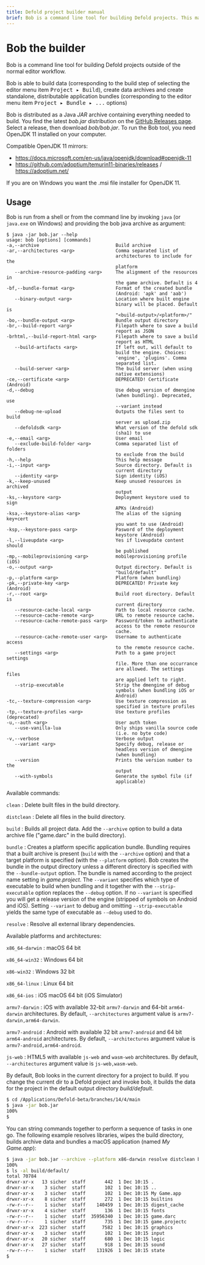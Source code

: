 ```yaml
---
title: Defold project builder manual
brief: Bob is a command line tool for building Defold projects. This manual explains how to use the tool.
---
```


# Bob the builder

Bob is a command line tool for building Defold projects outside of the normal editor workflow.

Bob is able to build data (corresponding to the build step of selecting the editor menu item <kbd>Project ▸ Build</kbd>), create data archives and create standalone, distributable application bundles (corresponding to the editor menu item <kbd>Project ▸ Bundle ▸ ...</kbd> options)

Bob is distributed as a Java _JAR_ archive containing everything needed to build. You find the latest *bob.jar* distribution on the [GitHub Releases page](https://github.com/defold/defold/releases). Select a release, then download *bob/bob.jar*. To run the Bob tool, you need OpenJDK 11 installed on your computer. 

Compatible OpenJDK 11 mirrors:
* https://docs.microsoft.com/en-us/java/openjdk/download#openjdk-11
* https://github.com/adoptium/temurin11-binaries/releases / https://adoptium.net/

If you are on Windows you want the .msi file installer for OpenJDK 11.

## Usage

Bob is run from a shell or from the command line by invoking `java` (or `java.exe` on Windows) and providing the bob java archive as argument:

```text
$ java -jar bob.jar --help
usage: bob [options] [commands]
-a,--archive                            Build archive
-ar,--architectures <arg>               Comma separated list of
                                        architectures to include for the
                                        platform
   --archive-resource-padding <arg>     The alignment of the resources in
                                        the game archive. Default is 4
-bf,--bundle-format <arg>               Format of the created bundle
                                        (Android: 'apk' and 'aab')
   --binary-output <arg>                Location where built engine
                                        binary will be placed. Default is
                                        "<build-output>/<platform>/"
-bo,--bundle-output <arg>               Bundle output directory
-br,--build-report <arg>                Filepath where to save a build
                                        report as JSON
-brhtml,--build-report-html <arg>       Filepath where to save a build
                                        report as HTML
   --build-artifacts <arg>              If left out, will default to
                                        build the engine. Choices:
                                        'engine', 'plugins'. Comma
                                        separated list.
   --build-server <arg>                 The build server (when using
                                        native extensions)
-ce,--certificate <arg>                 DEPRECATED! Certificate (Android)
-d,--debug                              Use debug version of dmengine
                                        (when bundling). Deprecated, use
                                        --variant instead
   --debug-ne-upload                    Outputs the files sent to build
                                        server as upload.zip
   --defoldsdk <arg>                    What version of the defold sdk
                                        (sha1) to use
-e,--email <arg>                        User email
   --exclude-build-folder <arg>         Comma separated list of folders
                                        to exclude from the build
-h,--help                               This help message
-i,--input <arg>                        Source directory. Default is
                                        current directory
   --identity <arg>                     Sign identity (iOS)
-k,--keep-unused                        Keep unused resources in archived
                                        output
-ks,--keystore <arg>                    Deployment keystore used to sign
                                        APKs (Android)
-ksa,--keystore-alias <arg>             The alias of the signing key+cert
                                        you want to use (Android)
-ksp,--keystore-pass <arg>              Pasword of the deployment
                                        keystore (Android)
-l,--liveupdate <arg>                   Yes if liveupdate content should
                                        be published
-mp,--mobileprovisioning <arg>          mobileprovisioning profile (iOS)
-o,--output <arg>                       Output directory. Default is
                                        "build/default"
-p,--platform <arg>                     Platform (when bundling)
-pk,--private-key <arg>                 DEPRECATED! Private key (Android)
-r,--root <arg>                         Build root directory. Default is
                                        current directory
   --resource-cache-local <arg>         Path to local resource cache.
   --resource-cache-remote <arg>        URL to remote resource cache.
   --resource-cache-remote-pass <arg>   Password/token to authenticate
                                        access to the remote resource
                                        cache.
   --resource-cache-remote-user <arg>   Username to authenticate access
                                        to the remote resource cache.
   --settings <arg>                     Path to a game project settings
                                        file. More than one occurrance
                                        are allowed. The settings files
                                        are applied left to right.
   --strip-executable                   Strip the dmengine of debug
                                        symbols (when bundling iOS or
                                        Android)
-tc,--texture-compression <arg>         Use texture compression as
                                        specified in texture profiles
-tp,--texture-profiles <arg>            Use texture profiles (deprecated)
-u,--auth <arg>                         User auth token
   --use-vanilla-lua                    Only ships vanilla source code
                                        (i.e. no byte code)
-v,--verbose                            Verbose output
   --variant <arg>                      Specify debug, release or
                                        headless version of dmengine
                                        (when bundling)
   --version                            Prints the version number to the
                                        output
   --with-symbols                       Generate the symbol file (if
                                        applicable)
```

Available commands:

`clean`
: Delete built files in the build directory.

`distclean`
: Delete all files in the build directory.

`build`
: Builds all project data. Add the `--archive` option to build a data archive file ("game.darc" in the build directory).

`bundle`
: Creates a platform specific application bundle. Bundling requires that a built archive is present (`build` with the `--archive` option) and that a target platform is specified (with the `--platform` option). Bob creates the bundle in the output directory unless a different directory is specified with the `--bundle-output` option. The bundle is named according to the project name setting in *game.project*. The `--variant` specifies which type of executable to build when bundling and it together with the `--strip-executable` option replaces the `--debug` option. If no `--variant` is specified you will get a release version of the engine (stripped of symbols on Android and iOS). Setting `--variant` to debug and omitting `--strip-executable` yields the same type of executable as `--debug` used to do.

`resolve`
: Resolve all external library dependencies.

Available platforms and architectures:

`x86_64-darwin`
: macOS 64 bit

`x86_64-win32`
: Windows 64 bit

`x86-win32`
: Windows 32 bit

`x86_64-linux`
: Linux 64 bit

`x86_64-ios`
: iOS macOS 64 bit (iOS Simulator)

`armv7-darwin`
: iOS with available 32-bit `armv7-darwin` and 64-bit `arm64-darwin` architectures. By default, `--architectures` argument value is `armv7-darwin,arm64-darwin`.

`armv7-android`
: Android with available 32 bit `armv7-android` and 64 bit `arm64-android` architectures. By default, `--architectures` argument value is `armv7-android,arm64-android`.

`js-web`
: HTML5 with available `js-web` and `wasm-web` architectures. By default, `--architectures` argument value is `js-web,wasm-web`.

By default, Bob looks in the current directory for a project to build. If you change the current dir to a Defold project and invoke bob, it builds the data for the project in the default output directory *build/default*.

```sh
$ cd /Applications/Defold-beta/branches/14/4/main
$ java -jar bob.jar
100%
$
```

You can string commands together to perform a sequence of tasks in one go. The following example resolves libraries, wipes the build directory, builds archive data and bundles a macOS application (named *My Game.app*):

```sh
$ java -jar bob.jar --archive --platform x86-darwin resolve distclean build bundle
100%
$ ls -al build/default/
total 70784
drwxr-xr-x   13 sicher  staff       442  1 Dec 10:15 .
drwxr-xr-x    3 sicher  staff       102  1 Dec 10:15 ..
drwxr-xr-x    3 sicher  staff       102  1 Dec 10:15 My Game.app
drwxr-xr-x    8 sicher  staff       272  1 Dec 10:15 builtins
-rw-r--r--    1 sicher  staff    140459  1 Dec 10:15 digest_cache
drwxr-xr-x    4 sicher  staff       136  1 Dec 10:15 fonts
-rw-r--r--    1 sicher  staff  35956340  1 Dec 10:15 game.darc
-rw-r--r--    1 sicher  staff       735  1 Dec 10:15 game.projectc
drwxr-xr-x  223 sicher  staff      7582  1 Dec 10:15 graphics
drwxr-xr-x    3 sicher  staff       102  1 Dec 10:15 input
drwxr-xr-x   20 sicher  staff       680  1 Dec 10:15 logic
drwxr-xr-x   27 sicher  staff       918  1 Dec 10:15 sound
-rw-r--r--    1 sicher  staff    131926  1 Dec 10:15 state
$
```

